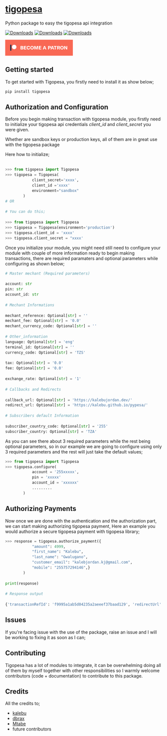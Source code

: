 # [tigopesa](https://kalebu.github.io/tigopesa)

Python package to easy the tigopesa api integration

[![Downloads](https://pepy.tech/badge/tigopesa)](https://pepy.tech/project/tigopesa)
[![Downloads](https://pepy.tech/badge/tigopesa/month)](https://pepy.tech/project/tigopesa)
[![Downloads](https://pepy.tech/badge/tigopesa/week)](https://pepy.tech/project/tigopesa)


![Become a Patron](pictures/become_a_patron_button.png)

## Getting started

To get started with Tigopesa, you firstly need to install it as show below;

```bash
pip install tigopesa
```

## Authorization and Configuration

Before you begin making transaction with tigopesa module, you firstly need to initialize your tigopesa api credentials *client_id* and *client_secret* you were given.

Whether are sandbox keys or production keys, all of them are in great use with the tigopesa package

Here how to initialize;

```python

>>> from tigopesa import Tigopesa
>>> tigopesa = Tigopesa(
            client_secret='xxxx',
            client_id ='xxxx'
            environment="sandbox"
        )
# OR 

# You can do this;

>>> from tigopesa import Tigopesa
>>> tigopesa = Tigopesa(environment='production')
>>> tigopesa.client_id = 'xxxx'
>>> tigopesa.client_secret = "xxxx'

```

Once you initialize your module, you might need still need to configure your module with couple of more information ready to begin making transactions, there are required paramaters and optional parameters while configuring as shown below;

```python
# Master mechant (Required parameters)

account: str
pin: str
account_id: str

# Mechant Informations

mechant_reference: Optional[str] = ''
mechant_fee: Optional[str] = '0.0'
mechant_currency_code: Optional[str] = ''

# Other_information
language: Optional[str] = 'eng'
terminal_id: Optional[str] = ''
currency_code: Optional[str] = 'TZS'

tax: Optional[str] = '0.0'
fee: Optional[str] = '0.0'

exchange_rate: Optional[str] = '1'

# Callbacks and Redirects

callback_url: Optional[str] = 'https://kalebujordan.dev/'
redirect_url: Optional[str] = 'https://kalebu.github.io/pypesa/'

# Subscribers default Information

subscriber_country_code: Optional[str] = '255'
subscriber_country: Optional[str] = 'TZA'
```

As you can see there about 3 required parameters while the rest being optional parameters, so in our example we are going to configure using only 3 required parameters and the rest will just take the default values;

```python
>>> from tigopesa import Tigopesa
>>> tigopesa.configure(
            account = '255xxxxx', 
            pin = 'xxxxx'
            account_id = 'xxxxxx'
            .........
        )
```

## Authorizing Payments 

Now once we are done with the authentication and the authorization part, we can start making authorizing tigopesa payment, Here an example you would authorize a secure tigopesa payment with tigopesa library;

```python
>>> response = tigopesa.authorize_payment({
            "amount": 4999,
            "first_name": "Kalebu",
            "last_name": "Gwalugano",
            "customer_email": "kalebjordan.kj@gmail.com",
            "mobile": "255757294146",}
        )

print(response)

# Response output 

{'transactionRefId': 'f9995a1ab5d04235a2aeeef37baad129', 'redirectUrl': 'https://secure.tigo.com/v1/tigo/payment-auth/transactions?auth_code=CgFsXfSZRL&transaction_ref_id=f9995a1ab5d04235a2aeeef37baad129&lang=eng', 'authCode': 'CgFsXfSZRL', 'creationDateTime': 'Sat, 1 May 2021 20:50:34 UTC', 'SessionLife': 600}
```

## Issues

If you're facing issue with the use of the package, raise an issue and I will be working to fixing it as soon as I can;

## Contributing

Tigopesa has a lot of modules to integrate, it can be overwhelming doing all of them by myself together with other responsibilities so I warmly welcome contributors (code + documentation) to contribute to this package.

## Credits

All the credits to;

- [kalebu](https://kalebu.github.io/)
- [dbrax](https://github.com/dbrax)
- [Mtabe](https://github.com/zechtz)
- future contributors